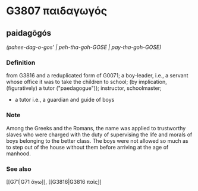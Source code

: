 # G3807 παιδαγωγός

## paidagōgós

_(pahee-dag-o-gos' | peh-tha-goh-GOSE | pay-tha-goh-GOSE)_

### Definition

from G3816 and a reduplicated form of G0071; a boy-leader, i.e., a servant whose office it was to take the children to school; (by implication, (figuratively) a tutor ("paedagogue")); instructor, schoolmaster; 

- a tutor i.e., a guardian and guide of boys

### Note

Among the Greeks and the Romans, the name was applied to trustworthy slaves who were charged with the duty of supervising the life and morals of boys belonging to the better class. The boys were not allowed so much as to step out of the house without them before arriving at the age of manhood.

### See also

[[G71|G71 ἄγω]], [[G3816|G3816 παῖς]]
